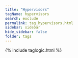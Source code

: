 ```yaml
---
title: "Hypervisors"
tagName: hypervisors
search: exclude
permalink: tag_hypervisors.html
sidebar: sidebar
hide_sidebar: false
folder: tags
---
```


{% include taglogic.html %}
